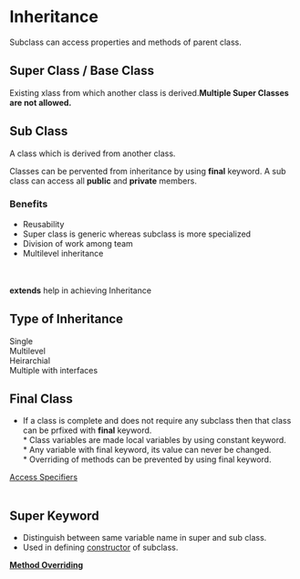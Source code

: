 # Inheritance
Subclass can access properties and methods of parent class.

## Super Class / Base Class
Existing xlass from which another class is derived.**Multiple Super Classes are not allowed.**

## Sub Class 
A class which is derived from another class.

Classes can be pervented from inheritance by using **final** keyword.
A sub class can access all **public** and **private** members.

### Benefits
* Reusability
* Super class is generic whereas subclass is more specialized
* Division of work among team
* Multilevel inheritance

<br><br>**extends** help in achieving Inheritance

## Type of Inheritance 
Single<br> 
Multilevel<br>
Heirarchial<br>
Multiple with interfaces<br>

## Final Class
* If a class is complete and does not require any subclass then that class can be prfixed with **final** keyword.
<br>* Class variables are made local variables by using constant keyword.
<br>* Any variable with final keyword, its value can never be changed.
<br>* Overriding of methods can be prevented by using final keyword.

[Access Specifiers](https://github.com/Nehasingh1300/Java/blob/master/ClassModifier.md)
<br><br>

## Super Keyword
* Distinguish between same variable name in super and sub class.
* Used in defining [constructor](https://github.com/Nehasingh1300/Java#java-constructor) of subclass.

**[Method Overriding](https://github.com/Nehasingh1300/Java/new/JavaClass)**
